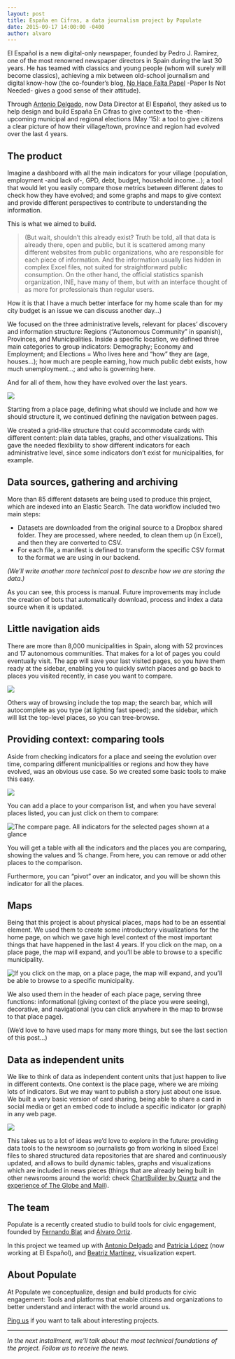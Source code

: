 ```yaml
---
layout: post
title: España en Cifras, a data journalism project by Populate
date: 2015-09-17 14:00:00 -0400
author: alvaro
---
```


El Español is a new digital-only newspaper, founded by Pedro J. Ramirez, one of the most renowned newspaper directors in Spain during the last 30 years. He has teamed with classics and young people (whom will surely will become classics), achieving a mix between old-school journalism and digital know-how (the co-founder’s blog, [No Hace Falta Papel](http://nohacefaltapapel.com/) -Paper Is Not Needed- gives a good sense of their attitude).

Through [Antonio Delgado](http://twitter.com/adelgado), now Data Director at El Español, they asked us to help design and build España En Cifras to give context to the -then- upcoming municipal and regional elections (May ’15): a tool to give citizens a clear picture of how their village/town, province and region had evolved over the last 4 years.

## The product

Imagine a dashboard with all the main indicators for your village (population, employment -and lack of-, GPD, debt, budget, household income…); a tool that would let you easily compare those metrics between different dates to check how they have evolved; and some graphs and maps to give context and provide different perspectives to contribute to understanding the information.

This is what we aimed to build.

> (But wait, shouldn’t this already exist? Truth be told, all that data is already there, open and public, but it is scattered among many different websites from public organizations, who are responsible for each piece of information. And the information usually lies hidden in complex Excel files, not suited for straightforward public consumption. On the other hand, the official statistics spanish organization, INE, have many of them, but with an interface thought of as more for professionals than regular users.

How it is that I have a much better interface for my home scale than for my city budget is an issue we can discuss another day…)

We focused on the three administrative levels, relevant for places’ discovery and information structure: Regions (“Autonomous Community” in spanish), Provinces, and Municipalities. Inside a specific location, we defined three main categories to group indicators: Demography; Economy and Employment; and Elections = Who lives here and “how” they are (age, houses…); how much are people earning, how much public debt exists, how much unemployment…; and who is governing here.

And for all of them, how they have evolved over the last years.

![](https://cdn-images-1.medium.com/max/800/1*YUsnI9Uj5JXwnqgwvOZNXg.png)

Starting from a place page, defining what should we include and how we should structure it, we continued defining the navigation between pages.

We created a grid-like structure that could accommodate cards with different content: plain data tables, graphs, and other visualizations. This gave the needed flexibility to show different indicators for each administrative level, since some indicators don’t exist for municipalities, for example.

## Data sources, gathering and archiving

More than 85 different datasets are being used to produce this project, which are indexed into an Elastic Search. The data workflow included two main steps:

- Datasets are downloaded from the original source to a Dropbox shared folder. They are processed, where needed, to clean them up (in Excel), and then they are converted to CSV.
- For each file, a manifest is defined to transform the specific CSV format to the format we are using in our backend.

*(We’ll write another more technical post to describe how we are storing the data.)*

As you can see, this process is manual. Future improvements may include the creation of bots that automatically download, process and index a data source when it is updated.

## Little navigation aids

There are more than 8,000 municipalities in Spain, along with 52 provinces and 17 autonomous communities. That makes for a lot of pages you could eventually visit. The app will save your last visited pages, so you have them ready at the sidebar, enabling you to quickly switch places and go back to places you visited recently, in case you want to compare.

![](https://cdn-images-1.medium.com/max/400/1*H7Uz4EALptmMjWkKbRmYeA.png)

Others way of browsing include the top map; the search bar, which will autocomplete as you type (at lighting fast speed); and the sidebar, which will list the top-level places, so you can tree-browse.

## Providing context: comparing tools

Aside from checking indicators for a place and seeing the evolution over time, comparing different municipalities or regions and how they have evolved, was an obvious use case. So we created some basic tools to make this easy.

![](https://cdn-images-1.medium.com/max/400/1*ap5Tv2w8ch2zJBZypCsPmA.gif)

You can add a place to your comparison list, and when you have several places listed, you can just click on them to compare:

![The compare page. All indicators for the selected pages shown at a glance](https://cdn-images-1.medium.com/max/800/1*q1JEIfWz8nkiGSPAQUoGJA.png)

You will get a table with all the indicators and the places you are comparing, showing the values and % change. From here, you can remove or add other places to the comparison.

Furthermore, you can “pivot” over an indicator, and you will be shown this indicator for all the places.

## Maps

Being that this project is about physical places, maps had to be an essential element. We used them to create some introductory visualizations for the home page, on which we gave high level context of the most important things that have happened in the last 4 years.
If you click on the map, on a place page, the map will expand, and you’ll be able to browse to a specific municipality.

![If you click on the map, on a place page, the map will expand, and you’ll be able to browse to a specific municipality.](https://cdn-images-1.medium.com/max/800/1*dTHNOPOdGlxYSafBkj0new.png)

We also used them in the header of each place page, serving three functions: informational (giving context of the place you were seeing), decorative, and navigational (you can click anywhere in the map to browse to that place page).

(We’d love to have used maps for many more things, but see the last section of this post…)

## Data as independent units
We like to think of data as independent content units that just happen to live in different contexts. One context is the place page, where we are mixing lots of indicators. But we may want to publish a story just about one issue. We built a very basic version of card sharing, being able to share a card in social media or get an embed code to include a specific indicator (or graph) in any web page.

![](https://cdn-images-1.medium.com/max/400/1*1RhiNOTdXp_lxd-k_FM-Ow.png)

This takes us to a lot of ideas we’d love to explore in the future: providing data tools to the newsroom so journalists go from working in siloed Excel files to shared structured data repositories that are shared and continuously updated, and allows to build dynamic tables, graphs and visualizations which are included in news pieces (things that are already being built in other newsrooms around the world: check [ChartBuilder by Quartz](http://quartzthings.tumblr.com/post/122253112014/the-most-important-things-we-learned-in-our-first) and the [experience of The Globe and Mail](https://source.opennews.org/en-US/articles/inside-globe-and-mail/)).


## The team

Populate is a recently created studio to build tools for civic engagement, founded by [Fernando Blat](https://twitter.com/ferblape) and [Álvaro Ortiz](https://twitter.com/furilo).

In this project we teamed up with [Antonio Delgado](https://twitter.com/adelgado) and [Patricia López](https://twitter.com/lopezg_patricia) (now working at El Español), and [Beatriz Martínez](https://twitter.com/maritrinez), visualization expert.

## About Populate

At Populate we conceptualize, design and build products for civic engagement: Tools and platforms that enable citizens and organizations to better understand and interact with the world around us.

[Ping us](mailto:lets@populate.tools) if you want to talk about interesting projects.

---

*In the next installment, we’ll talk about the most technical foundations of the project. Follow us to receive the news.*
